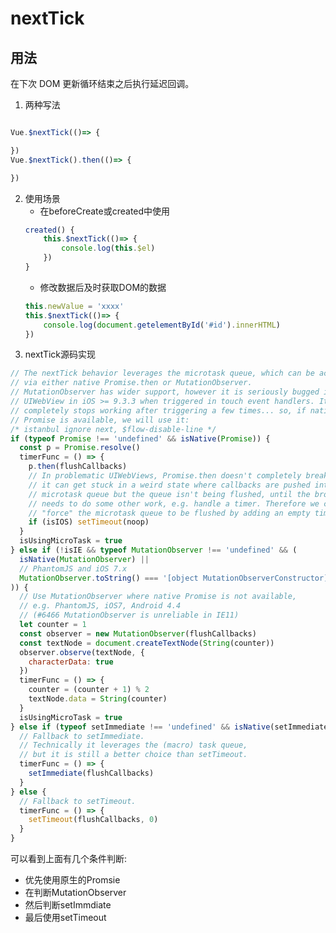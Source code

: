 # nextTick

## 用法
在下次 DOM 更新循环结束之后执行延迟回调。
1. 两种写法
```js

Vue.$nextTick(()=> {

})
Vue.$nextTick().then(()=> {

})

```
2. 使用场景
    - 在beforeCreate或created中使用
    ```js
    created() {
        this.$nextTick(()=> {
            console.log(this.$el)
        })
    }
    ```
    - 修改数据后及时获取DOM的数据
    ```js
    this.newValue = 'xxxx'
    this.$nextTick(()=> {
        console.log(document.getelementById('#id').innerHTML)
    })
    ```
3. nextTick源码实现
```js
// The nextTick behavior leverages the microtask queue, which can be accessed
// via either native Promise.then or MutationObserver.
// MutationObserver has wider support, however it is seriously bugged in
// UIWebView in iOS >= 9.3.3 when triggered in touch event handlers. It
// completely stops working after triggering a few times... so, if native
// Promise is available, we will use it:
/* istanbul ignore next, $flow-disable-line */
if (typeof Promise !== 'undefined' && isNative(Promise)) {
  const p = Promise.resolve()
  timerFunc = () => {
    p.then(flushCallbacks)
    // In problematic UIWebViews, Promise.then doesn't completely break, but
    // it can get stuck in a weird state where callbacks are pushed into the
    // microtask queue but the queue isn't being flushed, until the browser
    // needs to do some other work, e.g. handle a timer. Therefore we can
    // "force" the microtask queue to be flushed by adding an empty timer.
    if (isIOS) setTimeout(noop)
  }
  isUsingMicroTask = true
} else if (!isIE && typeof MutationObserver !== 'undefined' && (
  isNative(MutationObserver) ||
  // PhantomJS and iOS 7.x
  MutationObserver.toString() === '[object MutationObserverConstructor]'
)) {
  // Use MutationObserver where native Promise is not available,
  // e.g. PhantomJS, iOS7, Android 4.4
  // (#6466 MutationObserver is unreliable in IE11)
  let counter = 1
  const observer = new MutationObserver(flushCallbacks)
  const textNode = document.createTextNode(String(counter))
  observer.observe(textNode, {
    characterData: true
  })
  timerFunc = () => {
    counter = (counter + 1) % 2
    textNode.data = String(counter)
  }
  isUsingMicroTask = true
} else if (typeof setImmediate !== 'undefined' && isNative(setImmediate)) {
  // Fallback to setImmediate.
  // Technically it leverages the (macro) task queue,
  // but it is still a better choice than setTimeout.
  timerFunc = () => {
    setImmediate(flushCallbacks)
  }
} else {
  // Fallback to setTimeout.
  timerFunc = () => {
    setTimeout(flushCallbacks, 0)
  }
}
```
可以看到上面有几个条件判断:
- 优先使用原生的Promsie
- 在判断MutationObserver
- 然后判断setImmdiate
- 最后使用setTimeout


<!-- ## 你能说一说 Vue 的 patch 算法吗？
Vue 的 patch 算法有三个作用：负责首次渲染和后续更新或者销毁组件
  - 如果老的 VNode 是真实元素，则表示首次渲染，创建整棵 DOM 树，并插入 body，然后移除老的模版节点
  - 如果老的 VNode 不是真实元素，并且新的 VNode 也存在，则表示更新阶段，执行 patchVnode
    - 首先是全量更新所有的属性
    - 如果新老 VNode 都有孩子，则递归执行 updateChildren，进行 diff 过程
      >针对前端操作 DOM 节点的特点进行如下优化：

      - 同层比较（降低时间复杂度）深度优先（递归）
      - 而且前端很少有完全打乱节点顺序的情况，所以做了四种假设，假设新老 VNode 的开头结尾存在相同节点，一旦命中假设，就避免了一次循环，降低了 diff 的时间复杂度，提高执行效率。如果不幸没有命中假设，则执行遍历，从老的 VNode 中找到新的 VNode 的开始节点
      - 找到相同节点，则执行 patchVnode，然后将老节点移动到正确的位置
    - 如果老的 VNode 先于新的 VNode 遍历结束，则剩余的新的 VNode 执行新增节点操作
    - 如果新的 VNode 先于老的 VNode 遍历结束，则剩余的老的 VNode 执行删除操纵，移除这些老节点
    - 如果新的 VNode 有孩子，老的 VNode 没孩子，则新增这些新孩子节点
    - 如果老的 VNode 有孩子，新的 VNode 没孩子，则删除这些老孩子节点
    - 剩下一种就是更新文本节点
  - 如果新的 VNode 不存在，老的 VNode 存在，则调用 destroy，销毁老节点 -->